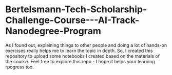# Bertelsmann-Tech-Scholarship-Challenge-Course---AI-Track-Nanodegree-Program
As I found out, explaining things to other people and doing a lot of hands-on exercises really helps me to learn the topic in depth. So, I created this repository to upload some notebooks I created based on the materials of the course. Feel free to explore this repo - I hope it helps your learning rpogress too.
